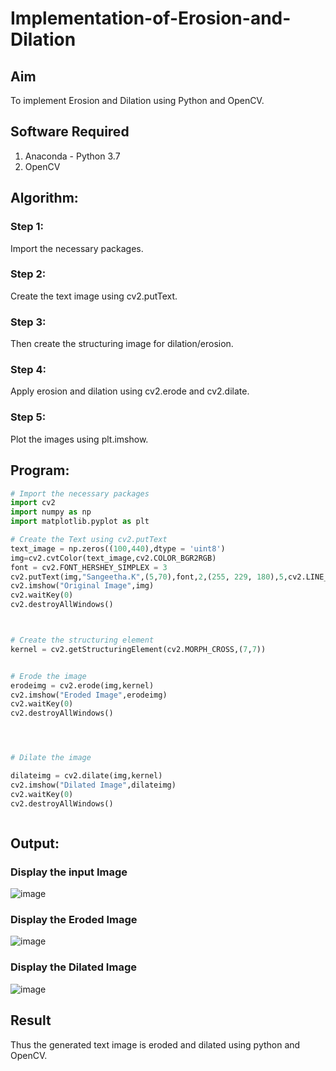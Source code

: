 # Implementation-of-Erosion-and-Dilation
## Aim
To implement Erosion and Dilation using Python and OpenCV.
## Software Required
1. Anaconda - Python 3.7
2. OpenCV
## Algorithm:
### Step 1:
Import the necessary packages.

### Step 2:
Create the text image using cv2.putText.

### Step 3:
Then create the structuring image for dilation/erosion.

### Step 4:
Apply erosion and dilation using cv2.erode and cv2.dilate.

### Step 5:
Plot the images using plt.imshow.

 
## Program:

``` Python
# Import the necessary packages
import cv2
import numpy as np
import matplotlib.pyplot as plt

# Create the Text using cv2.putText
text_image = np.zeros((100,440),dtype = 'uint8')
img=cv2.cvtColor(text_image,cv2.COLOR_BGR2RGB)
font = cv2.FONT_HERSHEY_SIMPLEX = 3
cv2.putText(img,"Sangeetha.K",(5,70),font,2,(255, 229, 180),5,cv2.LINE_AA)
cv2.imshow("Original Image",img)
cv2.waitKey(0)
cv2.destroyAllWindows()



# Create the structuring element
kernel = cv2.getStructuringElement(cv2.MORPH_CROSS,(7,7))


# Erode the image
erodeimg = cv2.erode(img,kernel)
cv2.imshow("Eroded Image",erodeimg)
cv2.waitKey(0)
cv2.destroyAllWindows()




# Dilate the image

dilateimg = cv2.dilate(img,kernel)
cv2.imshow("Dilated Image",dilateimg)
cv2.waitKey(0)
cv2.destroyAllWindows()



```
## Output:

### Display the input Image
![image](https://user-images.githubusercontent.com/93992063/235413975-fa731171-6a59-409c-8176-e35da41bfe17.png)

### Display the Eroded Image
![image](https://user-images.githubusercontent.com/93992063/235414028-43b9aa87-8732-49e1-8c8e-6a3d45eb625b.png)

### Display the Dilated Image
![image](https://user-images.githubusercontent.com/93992063/235414072-cf13bb62-78d2-4c3f-8bc9-aa54241a4b9e.png)

## Result
Thus the generated text image is eroded and dilated using python and OpenCV.
